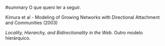 ﻿#summary O que quero ler a seguir.

Kimura et al - Modeling of Growing Networks with Directional Attachment and Communities (2003)

_Locality, Hierarchy, and Bidirectionality in the Web_. Outro modelo hierárquico.